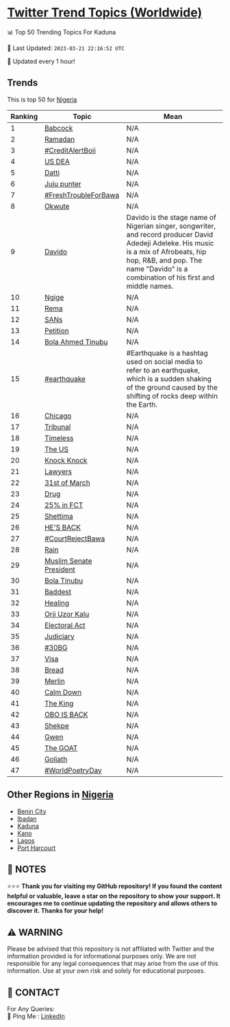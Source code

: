 [Twitter Trend Topics (Worldwide)](https://github.com/ErcinDedeoglu/Twitter-Trend-Topics)
==========


📊 Top 50 Trending Topics For Kaduna

📆 Last Updated: `2023-03-21 22:16:52 UTC`

🔧 Updated every 1 hour!


## Trends

This is top 50 for [Nigeria](</Nigeria>)

| Ranking | Topic | Mean |
| ------- | ------------ | ------------ |
| 1 | [Babcock](http://twitter.com/search?q=Babcock) | N/A |
| 2 | [Ramadan](http://twitter.com/search?q=Ramadan) | N/A |
| 3 | [#CreditAlertBoii](http://twitter.com/search?q=%23CreditAlertBoii) | N/A |
| 4 | [US DEA](http://twitter.com/search?q=US+DEA) | N/A |
| 5 | [Datti](http://twitter.com/search?q=Datti) | N/A |
| 6 | [Juju punter](http://twitter.com/search?q=Juju+punter) | N/A |
| 7 | [#FreshTroubleForBawa](http://twitter.com/search?q=%23FreshTroubleForBawa) | N/A |
| 8 | [Okwute](http://twitter.com/search?q=Okwute) | N/A |
| 9 | [Davido](http://twitter.com/search?q=Davido) | Davido is the stage name of Nigerian singer, songwriter, and record producer David Adedeji Adeleke. His music is a mix of Afrobeats, hip hop, R&B, and pop. The name "Davido" is a combination of his first and middle names. |
| 10 | [Ngige](http://twitter.com/search?q=Ngige) | N/A |
| 11 | [Rema](http://twitter.com/search?q=Rema) | N/A |
| 12 | [SANs](http://twitter.com/search?q=SANs) | N/A |
| 13 | [Petition](http://twitter.com/search?q=Petition) | N/A |
| 14 | [Bola Ahmed Tinubu](http://twitter.com/search?q=Bola+Ahmed+Tinubu) | N/A |
| 15 | [#earthquake](http://twitter.com/search?q=%23earthquake) | #Earthquake is a hashtag used on social media to refer to an earthquake, which is a sudden shaking of the ground caused by the shifting of rocks deep within the Earth. |
| 16 | [Chicago](http://twitter.com/search?q=Chicago) | N/A |
| 17 | [Tribunal](http://twitter.com/search?q=Tribunal) | N/A |
| 18 | [Timeless](http://twitter.com/search?q=Timeless) | N/A |
| 19 | [The US](http://twitter.com/search?q=The+US) | N/A |
| 20 | [Knock Knock](http://twitter.com/search?q=Knock+Knock) | N/A |
| 21 | [Lawyers](http://twitter.com/search?q=Lawyers) | N/A |
| 22 | [31st of March](http://twitter.com/search?q=31st+of+March) | N/A |
| 23 | [Drug](http://twitter.com/search?q=Drug) | N/A |
| 24 | [25% in FCT](http://twitter.com/search?q=25%25+in+FCT) | N/A |
| 25 | [Shettima](http://twitter.com/search?q=Shettima) | N/A |
| 26 | [HE'S BACK](http://twitter.com/search?q=HE%27S+BACK) | N/A |
| 27 | [#CourtRejectBawa](http://twitter.com/search?q=%23CourtRejectBawa) | N/A |
| 28 | [Rain](http://twitter.com/search?q=Rain) | N/A |
| 29 | [Muslim Senate President](http://twitter.com/search?q=Muslim+Senate+President) | N/A |
| 30 | [Bola Tinubu](http://twitter.com/search?q=Bola+Tinubu) | N/A |
| 31 | [Baddest](http://twitter.com/search?q=Baddest) | N/A |
| 32 | [Healing](http://twitter.com/search?q=Healing) | N/A |
| 33 | [Orji Uzor Kalu](http://twitter.com/search?q=Orji+Uzor+Kalu) | N/A |
| 34 | [Electoral Act](http://twitter.com/search?q=Electoral+Act) | N/A |
| 35 | [Judiciary](http://twitter.com/search?q=Judiciary) | N/A |
| 36 | [#30BG](http://twitter.com/search?q=%2330BG) | N/A |
| 37 | [Visa](http://twitter.com/search?q=Visa) | N/A |
| 38 | [Bread](http://twitter.com/search?q=Bread) | N/A |
| 39 | [Merlin](http://twitter.com/search?q=Merlin) | N/A |
| 40 | [Calm Down](http://twitter.com/search?q=Calm+Down) | N/A |
| 41 | [The King](http://twitter.com/search?q=The+King) | N/A |
| 42 | [OBO IS BACK](http://twitter.com/search?q=OBO+IS+BACK) | N/A |
| 43 | [Shekpe](http://twitter.com/search?q=Shekpe) | N/A |
| 44 | [Gwen](http://twitter.com/search?q=Gwen) | N/A |
| 45 | [The GOAT](http://twitter.com/search?q=The+GOAT) | N/A |
| 46 | [Goliath](http://twitter.com/search?q=Goliath) | N/A |
| 47 | [#WorldPoetryDay](http://twitter.com/search?q=%23WorldPoetryDay) | N/A |



## Other Regions in [Nigeria](</Nigeria>)

* [Benin City](</Nigeria/Benin City.md>)
* [Ibadan](</Nigeria/Ibadan.md>)
* [Kaduna](</Nigeria/Kaduna.md>)
* [Kano](</Nigeria/Kano.md>)
* [Lagos](</Nigeria/Lagos.md>)
* [Port Harcourt](</Nigeria/Port Harcourt.md>)



## 📝 NOTES

⭐⭐⭐ **Thank you for visiting my GitHub repository! If you found the content helpful or valuable, leave a star on the repository to show your support. It encourages me to continue updating the repository and allows others to discover it. Thanks for your help!**


## ⚠️ WARNING

Please be advised that this repository is not affiliated with Twitter and the information provided is for informational purposes only. We are not responsible for any legal consequences that may arise from the use of this information. Use at your own risk and solely for educational purposes.


## 📨 CONTACT

 For Any Queries:  
            🏓 Ping Me : [LinkedIn](https://www.linkedin.com/in/ercindedeoglu/)
